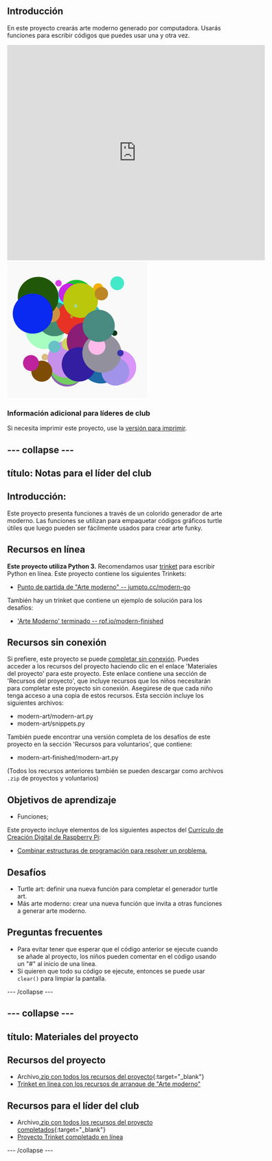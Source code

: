 ## Introducción

En este proyecto crearás arte moderno generado por computadora. Usarás funciones para escribir códigos que puedes usar una y otra vez.

<div class="trinket">
  <iframe src="https://trinket.io/embed/python/47bbc2fc2b?outputOnly=true&start=result" width="600" height="500" frameborder="0" marginwidth="0" marginheight="0" allowfullscreen>
  </iframe>
  <img src="images/modern-finished.png">
</div>

### Información adicional para líderes de club

Si necesita imprimir este proyecto, use la [versión para imprimir](https://projects.raspberrypi.org/en/projects/modern-art/print).

## \--- collapse \---

## título: Notas para el líder del club

## Introducción:

Este proyecto presenta funciones a través de un colorido generador de arte moderno. Las funciones se utilizan para empaquetar códigos gráficos turtle útiles que luego pueden ser fácilmente usados para crear arte funky.

## Recursos en línea

**Este proyecto utiliza Python 3.** Recomendamos usar [trinket](https://trinket.io/) para escribir Python en línea. Este proyecto contiene los siguientes Trinkets:

* [Punto de partida de "Arte moderno" -- jumpto.cc/modern-go](http://jumpto.cc/modern-go)

También hay un trinket que contiene un ejemplo de solución para los desafíos:

* ['Arte Moderno' terminado -- rpf.io/modern-finished](https://rpf.io/modern-finished)

## Recursos sin conexión

Si prefiere, este proyecto se puede [completar sin conexión](https://www.codeclubprojects.org/en-GB/resources/python-working-offline/). Puedes acceder a los recursos del proyecto haciendo clic en el enlace 'Materiales del proyecto' para este proyecto. Este enlace contiene una sección de 'Recursos del proyecto', que incluye recursos que los niños necesitarán para completar este proyecto sin conexión. Asegúrese de que cada niño tenga acceso a una copia de estos recursos. Esta sección incluye los siguientes archivos:

* modern-art/modern-art.py
* modern-art/snippets.py

También puede encontrar una versión completa de los desafíos de este proyecto en la sección 'Recursos para voluntarios', que contiene:

* modern-art-finished/modern-art.py

(Todos los recursos anteriores también se pueden descargar como archivos `.zip` de proyectos y voluntarios)

## Objetivos de aprendizaje

* Funciones;

Este proyecto incluye elementos de los siguientes aspectos del [Currículo de Creación Digital de Raspberry Pi](http://rpf.io/curriculum):

* [Combinar estructuras de programación para resolver un problema.](https://www.raspberrypi.org/curriculum/programming/builder)

## Desafíos

* Turtle art: definir una nueva función para completar el generador turtle art.
* Más arte moderno: crear una nueva función que invita a otras funciones a generar arte moderno.

## Preguntas frecuentes

* Para evitar tener que esperar que el código anterior se ejecute cuando se añade al proyecto, los niños pueden comentar en el código usando un "#" al inicio de una línea.
* Si quieren que todo su código se ejecute, entonces se puede usar `clear()` para limpiar la pantalla. 

\--- /collapse \---

## \--- collapse \---

## título: Materiales del proyecto

## Recursos del proyecto

* Archivo[.zip con todos los recursos del proyecto](http://rpf.io/p/en/modern-art-go){:target="_blank"}
* [Trinket en línea con los recursos de arranque de "Arte moderno"](http://jumpto.cc/modern-go)

## Recursos para el líder del club

* Archivo[.zip con todos los recursos del proyecto completados](http://rpf.io/p/en/modern-art-get){:target="_blank"}
* [Proyecto Trinket completado en línea](https://trinket.io/python/47bbc2fc2b)

\--- /collapse \---